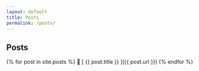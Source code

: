 ```yaml
---
layout: default
title: Posts
permalink: /posts/
---
```


## Posts

{% for post in site.posts %}
:bookmark_tabs: [ {{ post.title }} ]({{ post.url }})
{% endfor %}
